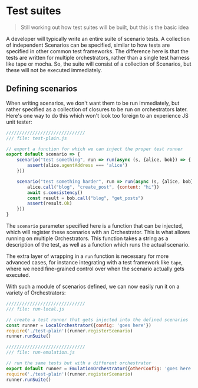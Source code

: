# Test suites

> <i class="fa fa-exclamation-triangle"></i> 
> Still working out how test suites will be built, but this is the basic idea

A developer will typically write an entire suite of scenario tests. A collection of independent Scenarios can be specified, similar to how tests are specified in other common test frameworks. The difference here is that the tests are written for multiple orchestrators, rather than a single test harness like tape or mocha. So, the suite will consist of a collection of Scenarios, but these will not be executed immediately.

## Defining scenarios


When writing scenarios, we don't want them to be run immediately, but rather specified as a collection of closures to be run on orchestrators later. Here's one way to do this which won't look too foreign to an experience JS unit tester:

```js
//////////////////////////////
/// file: test-plain.js

// export a function for which we can inject the proper test runner
export default scenario => {
	scenario("test something", run => run(async (s, {alice, bob}) => {
	    assert(alice.agentAddress === 'alice')
	}))

	scenario("test something harder", run => run(async (s, {alice, bob}) => {
	    alice.call("blog", "create_post", {content: "hi"})
	    await s.consistency()
	    const result = bob.call("blog", "get_posts")
	    assert(result.Ok)
	}))
}
```

The `scenario` parameter specified here is a function that can be injected, which will register these scenarios with an Orchestrator. This is what allows running on multiple Orchestrators. This function takes a string as a description of the test, as well as a function which runs the actual scenario.

The extra layer of wrapping in a `run` function is necessary for more advanced cases, for instance integrating with a test framework like `tape`, where we need fine-grained control over when the scenario actually gets executed.

With such a module of scenarios defined, we can now easily run it on a variety of Orchestrators:

```js
//////////////////////////////
/// file: run-local.js

// create a test runner that gets injected into the defined scenarios
const runner = LocalOrchestrator({config: 'goes here'})
require('./test-plain')(runner.registerScenario)
runner.runSuite()
```
```js
//////////////////////////////
/// file: run-emulation.js

// run the same tests but with a different orchestrator
export default runner = EmulationOrchestrator({otherConfig: 'goes here'})
require('./test-plain')(runner.registerScenario)
runner.runSuite()
```
